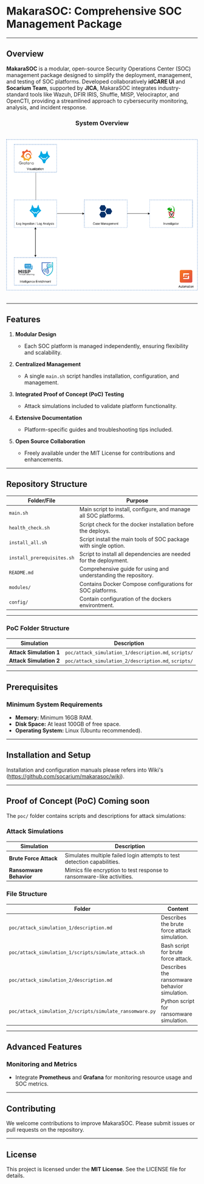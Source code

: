 # MakaraSOC: Comprehensive SOC Management Package

---

## Overview

**MakaraSOC** is a modular, open-source Security Operations Center (SOC) management package designed to simplify the deployment, management, and testing of SOC platforms. Developed collaboratively **idCARE UI** and **Socarium Team**, supported by **JICA**, MakaraSOC integrates industry-standard tools like Wazuh, DFIR IRIS, Shuffle, MISP, Velociraptor, and OpenCTI, providing a streamlined approach to cybersecurity monitoring, analysis, and incident response.

<div align="center" width="100" height="100">

  <h3 align="center">System Overview</h3>

  <p align="center">
    <br />
    <a href="https://github.com/socarium/makarasoc/blob/main/images/makara.png">
    <img src="images/makara.png">
    </a>
    <br />
    <br />
  </p>
</div>

---

## Features

1. **Modular Design**
   - Each SOC platform is managed independently, ensuring flexibility and scalability.

2. **Centralized Management**
   - A single `main.sh` script handles installation, configuration, and management.

3. **Integrated Proof of Concept (PoC) Testing**
   - Attack simulations included to validate platform functionality.

4. **Extensive Documentation**
   - Platform-specific guides and troubleshooting tips included.

5. **Open Source Collaboration**
   - Freely available under the MIT License for contributions and enhancements.

---

## Repository Structure

| **Folder/File**             | **Purpose**                                                                |
|-----------------------------|----------------------------------------------------------------------------|
| `main.sh`                   | Main script to install, configure, and manage all SOC platforms.           |
| `health_check.sh`           | Script check for the docker installation before the deploys.               |
| `install_all.sh`            | Script install the main tools of SOC package with single option.           |
| `install_prerequisites.sh`  | Script to install all dependencies are needed for the deployment.          |
| `README.md`                 | Comprehensive guide for using and understanding the repository.            |
| `modules/`                  | Contains Docker Compose configurations for SOC platforms.                  |
| `config/`                   | Contain configuration of the dockers environtment.                         |

---

### **PoC Folder Structure**

| **Simulation**            | **Description**                                               |
|---------------------------|-------------------------------------------------------------|
| **Attack Simulation 1**   | `poc/attack_simulation_1/description.md`, `scripts/`         |
| **Attack Simulation 2**   | `poc/attack_simulation_2/description.md`, `scripts/`         |

---

## Prerequisites

### **Minimum System Requirements**

- **Memory:** Minimum 16GB RAM.
- **Disk Space:** At least 100GB of free space.
- **Operating System:** Linux (Ubuntu recommended).

---

## Installation and Setup

Installation and configuration manuals please refers into Wiki's (https://github.com/socarium/makarasoc/wiki).

---


## Proof of Concept (PoC) Coming soon

The `poc/` folder contains scripts and descriptions for attack simulations:

### **Attack Simulations**

| **Simulation**            | **Description**                                                                 |
|---------------------------|---------------------------------------------------------------------------------|
| **Brute Force Attack**    | Simulates multiple failed login attempts to test detection capabilities.        |
| **Ransomware Behavior**   | Mimics file encryption to test response to ransomware-like activities.          |

### **File Structure**

| **Folder**                | **Content**                                                                 |
|---------------------------|-----------------------------------------------------------------------------|
| `poc/attack_simulation_1/description.md` | Describes the brute force attack simulation.                     |
| `poc/attack_simulation_1/scripts/simulate_attack.sh` | Bash script for brute force attack.                     |
| `poc/attack_simulation_2/description.md` | Describes the ransomware behavior simulation.                   |
| `poc/attack_simulation_2/scripts/simulate_ransomware.py` | Python script for ransomware simulation.            |

---

## Advanced Features

### **Monitoring and Metrics**
- Integrate **Prometheus** and **Grafana** for monitoring resource usage and SOC metrics.

---

## Contributing

We welcome contributions to improve MakaraSOC. Please submit issues or pull requests on the repository.

---

## License

This project is licensed under the **MIT License**. See the LICENSE file for details.

